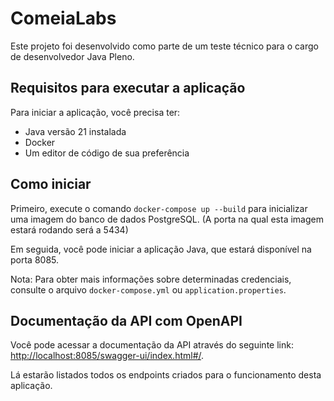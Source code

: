# ComeiaLabs

Este projeto foi desenvolvido como parte de um teste técnico para o cargo de desenvolvedor Java Pleno.

## Requisitos para executar a aplicação

Para iniciar a aplicação, você precisa ter:
- Java versão 21 instalada
- Docker
- Um editor de código de sua preferência

## Como iniciar

Primeiro, execute o comando `docker-compose up --build` para inicializar uma imagem do banco de dados PostgreSQL. (A porta na qual esta imagem estará rodando será a 5434)

Em seguida, você pode iniciar a aplicação Java, que estará disponível na porta 8085.

Nota: Para obter mais informações sobre determinadas credenciais, consulte o arquivo `docker-compose.yml` ou `application.properties`.

## Documentação da API com OpenAPI

Você pode acessar a documentação da API através do seguinte link: [http://localhost:8085/swagger-ui/index.html#/](http://localhost:8085/swagger-ui/index.html#/).

Lá estarão listados todos os endpoints criados para o funcionamento desta aplicação.

